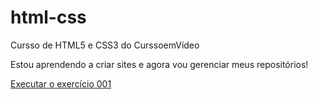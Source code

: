 # html-css
 Cursso de HTML5 e CSS3 do CurssoemVídeo

Estou aprendendo a criar sites e agora vou gerenciar meus repositórios!

<a href="yurilopesribeiro.github.io/html-css/exercícios/ex001/index.html">Executar o exercício 001</a>